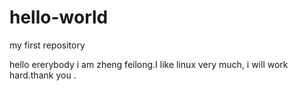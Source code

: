# hello-world
my first repository 

hello ererybody i am zheng feilong.I like linux very much,
i will work hard.thank you .
